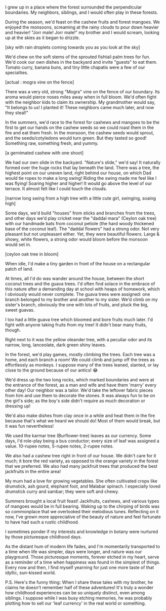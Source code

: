 I grew up in a place where the forest surrounded the perpendicular boundaries. My neighbors, siblings, and I would often play in these forests. 

During the season, we'd feast on the cashew fruits and forest mangoes. We enjoyed the monsoons, screaming at the rainy clouds to pour down heavier and heavier! "Jorr male! Jorr male!" my brother and I would scream, looking up at the skies as it began to drizzle. 

[sky with rain droplets coming towards you as you look at the sky]

We'd chew on the soft stems of the sprouted fishtail palm trees for fun. We'd cook our own dishes in the backyard and invite "guests" to eat them. Tomato curry, banana buns, and tiny little chapatis were a few of our specialties. 

[actual : mogra vine on the fence]

There was a very old, strong "Mogra" vine on the fence of our boundary. Its aroma would pierce noses miles away when in full bloom. We'd often fight with the neighbor kids to claim its ownership. My grandmother would say, "It belongs to us! I planted it! These neighbors came much later, and now they steal!"

In the summers, we'd race to the forest for cashews and mangoes to be the first to get our hands on the cashew seeds so we could roast them in the fire and eat them fresh. In the monsoon, the cashew seeds would sprout, and the seeds/cotyledons would turn green. But they tasted so good! Something raw, something fresh, and yummy. 

[a gernimated cashew with one shoot]

We had our own slide in the backyard. "Nature's slide," we'd say! It naturally formed over the huge rocks that lay beneath the land. There was a tree, the highest point on our uneven land, right behind our house, on which Dad would tie ropes to make a long swing! Riding the swing made me feel like I was flying! Soaring higher and higher! It would go above the level of our terrace. It almost felt like I could touch the clouds. 

[narrow long swing from a high tree with a little cute girl, swinging, soaing high]

Some days, we'd build "houses" from sticks and branches from the trees, and other days we'd play cricket near the "daddal mara" (Ceylon oak tree) with our handmade bats from coconut petiole (the hard woody thickened base of the coconut leaf). The "daddal flowers" had a strong odor. Not very pleasant but not unpleasant either. Yet, they were beautiful flowers. Large & showy, white flowers, a strong odor would bloom before the monsoon would set in.

[ceylon oak tree in bloom]

When idle, I'd make a tiny garden in front of the house on a rectangular patch of land. 

At times, all I'd do was wander around the house, between the short coconut trees and the guava trees. I'd often find solace in the embrace of this nature after a demanding day at school with heaps of homework, which I obviously would never complete. The guava trees were assigned: one branch belonged to my brother and another to my sister. We'd climb on my sister's branch, obviously the one with lots of fruits, and pluck the big, sweet guavas. 

I too had a little guava tree which bloomed and bore fruits much later. I'd fight with anyone taking fruits from my tree! It didn't bear many fruits, though.

Right next to it was the yellow oleander tree, with a peculiar odor and its narrow, long, lanceolate, dark green shiny leaves.

In the forest, we'd play games, mostly climbing the trees. Each tree was a home, and each branch a room! We could climb and jump off the trees as effortlessly as monkeys. I suppose many of the trees leaned, slanted, or lay close to the ground because of our antics! 😂 

We'd dress up the two long rocks, which marked boundaries and were at the entrance of the forest, as a man and wife and have them 'marry' every other day! Our neighbor was a tailor. We'd take the leftover fabric pieces from him and use them to decorate the stones. It was always fun to be on the girl's side; as the boy's side didn't require as much decoration or dressing up!

We'd also make dishes from clay once in a while and heat them in the fire because that's what we heard we should do! Most of them would break, but it was fun nevertheless!

We used the karmar tree (Burflower-tree) leaves as our currency. Some days, I'd role-play being a bus conductor; every size of leaf was assigned a value. 10-rupee notes, 5-rupee notes, 2-rupee notes.

We also had a cashew tree right in front of our house. We didn't care for it much; it bore the red variety, as opposed to the orange variety in the forest that we preferred. We also had many jackfruit trees that produced the best jackfruits in the entire area!

My mum had a love for growing vegetables. She often cultivated crops like drumstick, ash gourd, elephant foot, and Malabar spinach. I especially loved drumstick curry and sambar; they were soft and chewy.

Summers brought a local fruit feast! Jackfruits, cashews, and various types of mangoes would be in full bearing. Waking up to the chirping of birds was so commonplace that we overlooked their melodious tunes. Reflecting on it now, I've grown more appreciative of the beauty of nature and feel fortunate to have had such a rustic childhood.

I sometimes ponder if my interests and knowledge in botany were nurtured by those picturesque childhood days.

As the distant hum of modern life fades, and I'm momentarily transported to a time when life was simpler, days were longer, and nature was our playground. Those picturesque moments, forever etched in my heart, serve as a reminder of a time when happiness was found in the simplest of things. Every now and then, I find myself yearning for just one more taste of that idyllic, sun-kissed world.

P.S. Here's the funny thing: When I share these tales with my brother, he claims he doesn't remember half of these adventures! It's truly a wonder how childhood experiences can be so uniquely distinct, even among siblings. I suppose while I was busy etching memories, he was probably plotting how to sell our 'leaf currency' in the real world or something.
